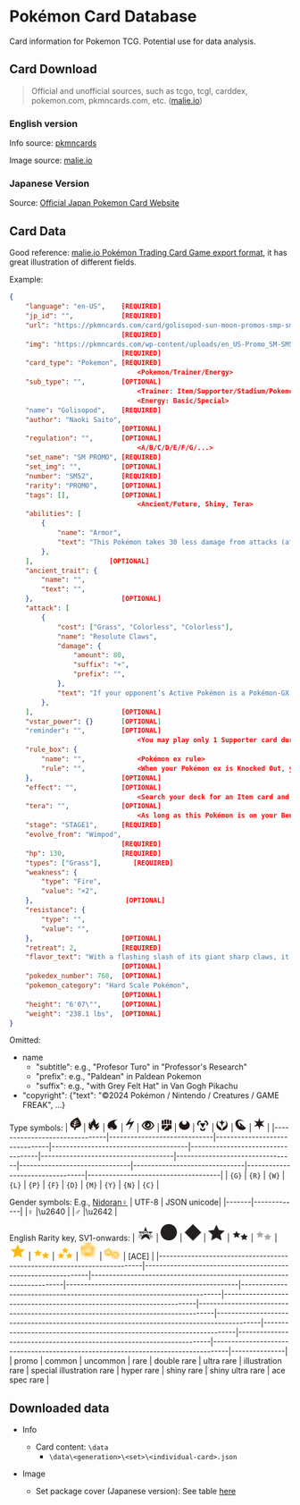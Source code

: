 # Pokémon Card Database

Card information for Pokemon TCG. Potential use for data analysis.



## Card Download 

>Official and unofficial sources, such as tcgo, tcgl, carddex, pokemon.com, pkmncards.com, etc. ([malie.io](https://malie.io/static/draft/html/pkproto_sv.html))

### English version

Info source: [pkmncards](www.pkmncards.com)

Image source: [malie.io](https://malie.io/static/)


### Japanese Version

Source: [Official Japan Pokemon Card Website](www.pokemon-card.com)


## Card Data

Good reference: [malie.io Pokémon Trading Card Game export format](https://malie.io/static/draft/html/pkproto_sv.html), it has great illustration of different fields.

Example:
```json
{
    "language": "en-US",    [REQUIRED]
    "jp_id": "",            [REQUIRED]
    "url": "https://pkmncards.com/card/golisopod-sun-moon-promos-smp-sm52/",
                            [REQUIRED]
    "img": "https://pkmncards.com/wp-content/uploads/en_US-Promo_SM-SM52-golisopod.jpg", 
                            [REQUIRED]
    "card_type": "Pokemon", [REQUIRED] 
                                <Pokemon/Trainer/Energy>
    "sub_type": "",         [OPTIONAL]
                                <Trainer: Item/Supporter/Stadium/Pokemon Tool>
                                <Energy: Basic/Special>
    "name": "Golisopod",    [REQUIRED]
    "author": "Naoki Saito", 
                            [OPTIONAL]
    "regulation": "",       [OPTIONAL]
                                <A/B/C/D/E/F/G/...>
    "set_name": "SM PROMO", [REQUIRED]
    "set_img": "",          [OPTIONAL]
    "number": "SM52",       [REQUIRED]
    "rarity": "PROMO",      [OPTIONAL]
    "tags": [],             [OPTIONAL]
                                <Ancient/Future, Shiny, Tera>
    "abilities": [
        {
            "name": "Armor",
            "text": "This Pokémon takes 30 less damage from attacks (after applying Weakness and Resistance).",
        },
    ],                   [OPTIONAL]
    "ancient_trait": {
        "name": "",
        "text": "",
    },                      [OPTIONAL]
    "attack": [
        {
            "cost": ["Grass", "Colorless", "Colorless"],
            "name": "Resolute Claws",
            "damage": {
                "amount": 80,
                "suffix": "+",
                "prefix": "",
            },
            "text": "If your opponent’s Active Pokémon is a Pokémon-GX or a Pokémon-EX, this attack does 70 more damage (before applying Weakness and Resistance).",
        },
    ],                      [OPTIONAL]
    "vstar_power": {}       [OPTIONAL]
    "reminder": "",         [OPTIONAL]
                                <You may play only 1 Supporter card during your turn.>
    "rule_box": {
        "name": "",             <Pokémon ex rule>
        "rule": "",             <When your Pokémon ex is Knocked Out, your opponent takes 2 Prize cards.>
    },                      [OPTIONAL]
    "effect": "",           [OPTIONAL]
                                <Search your deck for an Item card and a Pokémon Tool card, reveal them, and put them into your hand. Then, shuffle your deck.>
    "tera": "",             [OPTIONAL]
                                <As long as this Pokémon is on your Bench, prevent all damage done to this Pokémon by attacks (both yours and your opponent’s).>
    "stage": "STAGE1",      [REQUIRED]
    "evolve_from": "Wimpod",
                            [REQUIRED]
    "hp": 130,              [REQUIRED]
    "types": ["Grass"],        [REQUIRED]
    "weakness": {
        "type": "Fire",
        "value": "×2",
    },                       [OPTIONAL]
    "resistance": {
        "type": "",
        "value": "",
    },                      [OPTIONAL]
    "retreat": 2,           [REQUIRED]
    "flavor_text": "With a flashing slash of its giant sharp claws, it cleaves seawater—or even air—right in two.",
                            [OPTIONAL]
    "pokedex_number": 768,  [OPTIONAL]
    "pokemon_category": "Hard Scale Pokémon",
                            [OPTIONAL]
    "height": "6'07\"",     [OPTIONAL]
    "weight": "238.1 lbs",  [OPTIONAL]
}
```

Omitted:
- name
    - "subtitle": e.g., "Profesor Turo" in "Professor's Research"
    - "prefix": e.g., "Paldean" in Paldean Pokemon
    - "suffix": e.g., "with Grey Felt Hat" in Van Gogh Pikachu
- "copyright": {"text": "©2024 Pokémon / Nintendo / Creatures / GAME FREAK", ...}

Type symbols:
| ![Grass](img/types/Grass.svg) | ![Fire](img/types/Fire.svg) | ![Water](img/types/Water.svg) | ![Lightning](img/types/Lightning.svg) | ![Psychic](img/types/Psychic.svg) | ![Fighting](img/types/Fighting.svg) | ![Dark](img/types/Darkness.svg) | ![Metal](img/types/Metal.svg) | ![Fairy](img/types/Fairy.svg) | ![Dragon](img/types/Dragon.svg) | ![Colorless](img/types/Colorless.svg) |
|-------------------------------|-----------------------------|-------------------------------|--------------------------------------|-----------------------------------|-------------------------------------|---------------------------------|-------------------------------|-------------------------------|---------------------------------|-------------------------------------|
| `{G}`                         | `{R}`                       | `{W}`                         | `{L}`                                | `{P}`                             | `{F}`                               | `{D}`                           | `{M}`                         | `{Y}`                         | `{N}`                           | `{C}`                               |


Gender symbols: E.g., [Nidoran♀](https://www.pokemon-card.com/card-search/details.php/card/43350/) 
| UTF-8 | JSON unicode|
|-------|-------------|
|♀      |\u2640       |
|♂      |\u2642       |

English Rarity key, SV1-onwards:
| <img src="img/rarities/black_star_promo.svg" alt="promo" width="30"> | <img src="img/rarities/common.svg" alt="common" width="30"> | <img src="img/rarities/uncommon.svg" alt="uncommon" width="30"> | <img src="img/rarities/rare.svg" alt="rare" width="30"> | <img src="img/rarities/double_rare.svg" alt="double_rare" width="30"> | <img src="img/rarities/ultra_rare.svg" alt="ultra_rare" width="30"> | <img src="img/rarities/illustration_rare.svg" alt="illustration_rare" width="30"> | <img src="img/rarities/special_illustration_rare.svg" alt="special_illustration_rare" width="30"> | <img src="img/rarities/hyper_rare.svg" alt="hyper_rare" width="30"> | <img src="img/rarities/shiny_rare.svg" alt="shiny_rare" width="30"> | <img src="img/rarities/shiny_ultra_rare.svg" alt="shiny_ultra_rare" width="30"> | [ACE]         |
|-------------------------------------------------------------------------|--------------------------------------------------------------|----------------------------------------------------------------------|------------------------------------------------|------------------------------------------------------------------------|----------------------------------------------------------------------|----------------------------------------------------------------------------------|------------------------------------------------------------------------------------------|----------------------------------------------------------------------|----------------------------------------------------------------------|----------------------------------------------------------------------------------|---------------|
| promo                                                                   | common                                                       | uncommon                                                             | rare                                           | double rare                                                               | ultra rare                                                           | illustration rare                                                             | special illustration rare                                                                 | hyper rare                                                           | shiny rare                                                           | shiny ultra rare                                                     | ace spec rare |

## Downloaded data

- Info
    - Card content: `\data`
        - `\data\<generation>\<set>\<individual-card>.json`

- Image
    - Set package cover (Japanese version): See table [here](https://type-null.github.io/card/2024/02/timeline.html)


